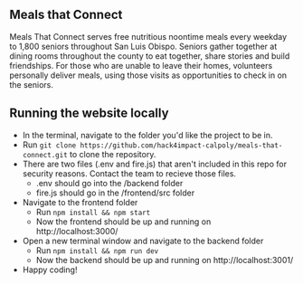 ## Meals that Connect

Meals That Connect serves free nutritious noontime meals every weekday to 1,800 seniors throughout San Luis Obispo. Seniors gather together at dining rooms throughout the county to eat together, share stories and build friendships. For those who are unable to leave their homes, volunteers personally deliver meals, using those visits as opportunities to check in on the seniors.

## Running the website locally

- In the terminal, navigate to the folder you'd like the project to be in. 
- Run `git clone https://github.com/hack4impact-calpoly/meals-that-connect.git` to clone the repository.
- There are two files (.env and fire.js) that aren't included in this repo for security reasons. Contact the team to recieve those files.   
  - .env should go into the /backend folder
  - fire.js should go in the /frontend/src folder 
- Navigate to the frontend folder
  - Run `npm install && npm start`
  - Now the frontend should be up and running on http://localhost:3000/
- Open a new terminal window and navigate to the backend folder
  - Run `npm install && npm run dev`
  - Now the backend should be up and running on http://localhost:3001/
- Happy coding!
